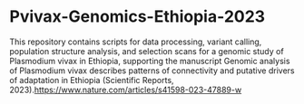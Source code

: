 # Pvivax-Genomics-Ethiopia-2023
This repository contains scripts for data processing, variant calling, population structure analysis, and selection scans for a genomic study of Plasmodium vivax in Ethiopia, supporting the manuscript Genomic analysis of Plasmodium vivax describes patterns of connectivity and putative drivers of adaptation in Ethiopia (Scientific Reports, 2023).https://www.nature.com/articles/s41598-023-47889-w 


